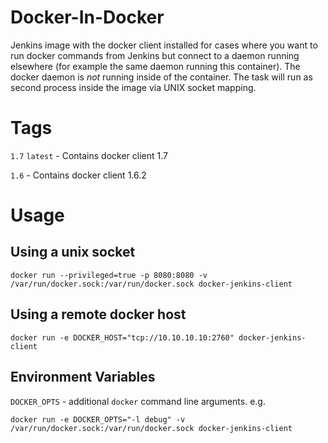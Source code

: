 # Docker-In-Docker

Jenkins image with the docker client installed for cases where you want to run docker commands from Jenkins but connect to a daemon running elsewhere (for example the same daemon running this container). The docker daemon is *not* running inside of the container.
The task will run as second process inside the image via UNIX socket mapping.

# Tags

`1.7` `latest` - Contains docker client 1.7

`1.6` - Contains docker client 1.6.2

# Usage
## Using a unix socket

    docker run --privileged=true -p 8080:8080 -v /var/run/docker.sock:/var/run/docker.sock docker-jenkins-client

## Using a remote docker host

    docker run -e DOCKER_HOST="tcp://10.10.10.10:2760" docker-jenkins-client

## Environment Variables

`DOCKER_OPTS` - additional `docker` command line arguments. e.g.

    docker run -e DOCKER_OPTS="-l debug" -v /var/run/docker.sock:/var/run/docker.sock docker-jenkins-client
